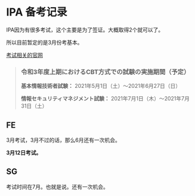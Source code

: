 # IPA 备考记录

IPA因为有很多考试，这个主要是为了签证。大概取得2个就可以了。

所以目前暂定的是3月份考基本。

[考试相关的官网](https://www.jitec.ipa.go.jp/)

> ### 令和3年度上期におけるCBT方式での試験の実施期間（予定）
>
> **基本情報技術者試験：**
> 2021年5月1日（土）～2021年6月27日（日）
>
> **情報セキュリティマネジメント試験：**
> 2021年7月1日（木）～2021年7月31日（土）

## FE

3月考试，3月不过的话，那么6月还有一次机会。

**3月12日考试。**

## SG

考试时间在7月。也就是说。还有一次机会。

